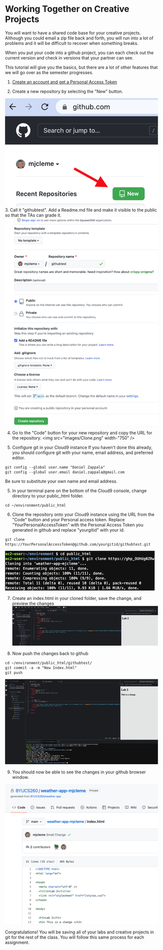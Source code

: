 # Working Together on Creative Projects
You will want to have a shared code base for your creative projects.  
Although you could email a zip file back and forth, you will run into a 
lot of problems and it will be difficult to recover when something breaks.

When you put your code into a github project, you can each check out the 
current version and check in versions that your partner can see.

This tutorial will give you the basics, but there are a lot of other features 
that we will go over as the semester progresses.

1. [Create an account and get a Personal Access Token](Account.md)

2. Create a new repository by selecting the "New" button.

![](images/NewGitRepo.png)
3. Call it "githubtest".  Add a Readme.md file and make it visible to the public so that the TAs can grade it.
![](images/CreateRepo.png)

4. Go to the "Code" button for your new repository and copy the URL for the repository.
<img src="images/Clone.png" width-"750" />

4. Configure git in your Cloud9 instance
If you haven't done this already, you should configure git with your name, email address, and preferred editor.
```
git config --global user.name "Daniel Zappala"
git config --global user.email daniel.zappala@gmail.com
```
Be sure to substitute your own name and email address.

5. In your terminal pane on the bottom of the Cloud9 console, change directory to your public_html folder.
```
cd ~/environment/public_html
```

6. Clone the repository onto your Cloud9 instance using the URL from the "Code" button and your Personal access token. Replace "YourPersonalAccessToken" with the Personal Access Token you generated in github and replace "yourgitid" with your id.
```
git clone https://YourPersonalAccessToken@github.com/yourgitid/githubtest.git
```
![](images/githubclone.png) 

7. Create an index.html in your cloned folder, save the change, and preview the changes
![](images/change.png) 

8. Now push the changes back to github
```
cd ~/environment/public_html/githubtest/
git commit -a -m "New Index.html"
git push
```
![](images/push.png) 

9. You should now be able to see the changes in your github browser window.
<img src="images/smallchange.png" width="600" />


Congratulations!  You will be saving all of your labs and creative projects in git for the rest of the class.  You will follow this same process for each assignment.

